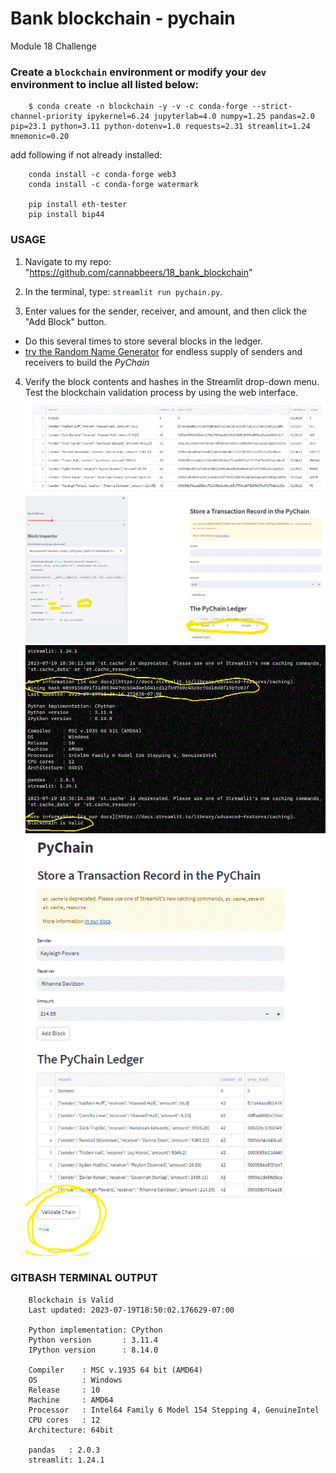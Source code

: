 # Bank blockchain - pychain
Module 18 Challenge

### Create a `blockchain` environment or modify your `dev` environment  to inclue all listed below:
        $ conda create -n blockchain -y -v -c conda-forge --strict-channel-priority ipykernel=6.24 jupyterlab=4.0 numpy=1.25 pandas=2.0 pip=23.1 python=3.11 python-dotenv=1.0 requests=2.31 streamlit=1.24 mnemonic=0.20

add following if not already installed: 

        conda install -c conda-forge web3
        conda install -c conda-forge watermark

        pip install eth-tester
        pip install bip44




### USAGE

1. Navigate to my repo: "https://github.com/cannabbeers/18_bank_blockchain" 

2. In the terminal, type: `streamlit run pychain.py`.

3. Enter values for the sender, receiver, and amount, and then click the "Add
Block" button.

+ Do this several times to store several blocks in the ledger.
+ [try the Random Name Generator](https://www.randomlists.com/random-names) for endless supply of senders and receivers to build the *PyChain*

4. Verify the block contents and hashes in the Streamlit drop-down menu.  Test the blockchain validation process by using the web interface.
   ![Full Ledger](/Images/full_ledger.gif)
   ![screenshot of the Streamlit application page -'Genesis Block'](/Images/genesis_block.gif)
   ![screenshot of the Gitbash "Winning Hash" & "Blockchain is Valid"](/Images/gitbash_valid_and_win_hash.gif)
   ![screenshot of the Streamlit application page validation](/Images/validate_true.gif)

### GITBASH TERMINAL OUTPUT 

        Blockchain is Valid
        Last updated: 2023-07-19T18:50:02.176629-07:00
        
        Python implementation: CPython
        Python version       : 3.11.4
        IPython version      : 8.14.0
        
        Compiler    : MSC v.1935 64 bit (AMD64)
        OS          : Windows
        Release     : 10
        Machine     : AMD64
        Processor   : Intel64 Family 6 Model 154 Stepping 4, GenuineIntel
        CPU cores   : 12
        Architecture: 64bit
        
        pandas   : 2.0.3
        streamlit: 1.24.1
